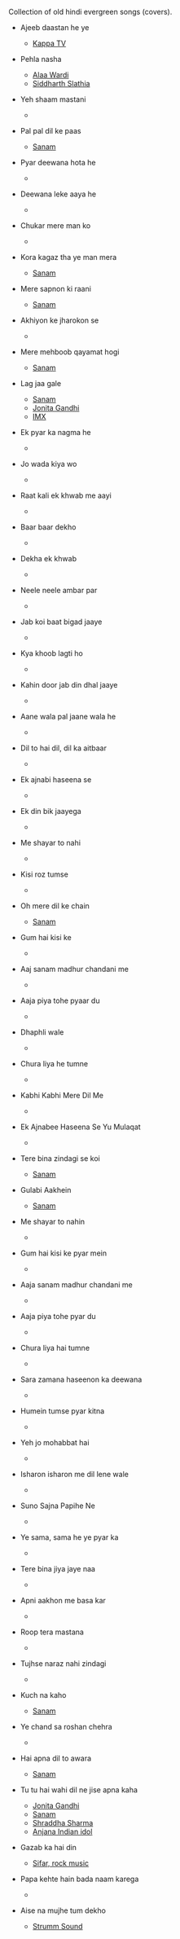 Collection of old hindi evergreen songs (covers).


* Ajeeb daastan he ye
  * [Kappa TV](https://www.youtube.com/watch?v=Dczl7eOlyXY)
* Pehla nasha
  * [Alaa Wardi](https://www.youtube.com/watch?v=WikcPREx0DM)
  * [Siddharth Slathia](https://www.youtube.com/watch?v=rJiOpgF98Jw)
  
* Yeh shaam mastani
  * []()
* Pal pal dil ke paas
  * [Sanam](https://www.youtube.com/watch?v=GvK5ZVFju1I)
* Pyar deewana hota he
  * []()
* Deewana leke aaya he
  * []()
* Chukar mere man ko
  * []()
* Kora kagaz tha ye man mera
  * [Sanam](https://www.youtube.com/watch?v=SzHQSzAlxOI)
* Mere sapnon ki raani
  * [Sanam](https://www.youtube.com/watch?v=IrpRI8NyulE)
* Akhiyon ke jharokon se
  * []()
* Mere mehboob qayamat hogi
  * [Sanam](https://www.youtube.com/watch?v=M6Ul3ASaFLU)
* Lag jaa gale
  * [Sanam](https://www.youtube.com/watch?v=HnLtNrvfZTU)
  * [Jonita Gandhi](https://www.youtube.com/watch?v=pyTl6wf0BNQ)
  * [IMX](https://www.youtube.com/watch?v=NnbmpECZEUk)
* Ek pyar ka nagma he
  * []()
* Jo wada kiya wo
  * []()
* Raat kali ek khwab me aayi
  * []()
* Baar baar dekho
  * []()
* Dekha ek khwab
  * []()
* Neele neele ambar par
  * []()
* Jab koi baat bigad jaaye
  * []()
* Kya khoob lagti ho
  * []()
* Kahin door jab din dhal jaaye
  * []()
* Aane wala pal jaane wala he
  * []()
* Dil to hai dil, dil ka aitbaar
  * []()
* Ek ajnabi haseena se
  * []()
* Ek din bik jaayega
  * []()
* Me shayar to nahi
  * []()
* Kisi roz tumse
  * []()
* Oh mere dil ke chain
  * [Sanam](https://www.youtube.com/watch?v=w--g30WTfBs)
* Gum hai kisi ke
  * []()
* Aaj sanam madhur chandani me
  * []()
* Aaja piya tohe pyaar du
  * []()
* Dhaphli wale
  * []()
* Chura liya he tumne
  * []()
* Kabhi Kabhi Mere Dil Me
  * []()
* Ek Ajnabee Haseena Se Yu Mulaqat
  * []()
* Tere bina zindagi se koi
  * [Sanam](https://www.youtube.com/watch?v=OsXUsTZRpZA)
* Gulabi Aakhein
  * [Sanam](https://www.youtube.com/watch?v=hgi2MYAFgE8)
* Me shayar to nahin
  * []()
* Gum hai kisi ke pyar mein
  * []()
* Aaja sanam madhur chandani me
  * []()
* Aaja piya tohe pyar du
  * []()
* Chura liya hai tumne
  * []()
* Sara zamana haseenon ka deewana
  * []()
* Humein tumse pyar kitna
  * []()
* Yeh jo mohabbat hai
  * []()
* Isharon isharon me dil lene wale
  * []()
* Suno Sajna Papihe Ne
  * []()
* Ye sama, sama he ye pyar ka
  * []()
* Tere bina jiya jaye naa
  * []()
* Apni aakhon me basa kar
  * []()
* Roop tera mastana
  * []()
* Tujhse naraz nahi zindagi
  * []()
* Kuch na kaho
  * [Sanam](https://www.youtube.com/watch?v=3A1LgFkIPfA)
* Ye chand sa roshan chehra
  * []()
* Hai apna dil to awara
  * [Sanam](https://www.youtube.com/watch?v=JlgkMXex2DI)
* Tu tu hai wahi dil ne jise apna kaha
  * [Jonita Gandhi](https://www.youtube.com/watch?v=BEYCEq1m6kk)
  * [Sanam](https://www.youtube.com/watch?v=qwvn-heOJVw)
  * [Shraddha Sharma](https://www.youtube.com/watch?v=CgrRxo8LBw4)
  * [Anjana Indian idol](https://www.youtube.com/watch?v=l4qA55MgVhA)  
* Gazab ka hai din
  * [Sifar, rock music](https://www.youtube.com/watch?v=ntKzHXAucFs)
* Papa kehte hain bada naam karega
  * []()
* Aise na mujhe tum dekho
  * [Strumm Sound](https://www.youtube.com/watch?v=eMKDUUQxG9Y)
